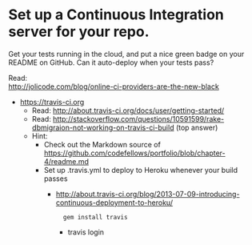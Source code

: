 # Set up a Continuous Integration server for your repo.
Get your tests running in the cloud, and put a nice green badge on your README on GitHub. Can it auto-deploy when your tests pass?

Read: <br>
http://jolicode.com/blog/online-ci-providers-are-the-new-black


* https://travis-ci.org
    * Read: http://about.travis-ci.org/docs/user/getting-started/
    * Read: http://stackoverflow.com/questions/10591599/rake-dbmigraion-not-working-on-travis-ci-build (top answer)
    * Hint:
        * Check out the Markdown source of https://github.com/codefellows/portfolio/blob/chapter-4/readme.md
        * Set up .travis.yml to deploy to Heroku whenever your build passes
            * http://about.travis-ci.org/blog/2013-07-09-introducing-continuous-deployment-to-heroku/

                    gem install travis
                * travis login

